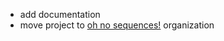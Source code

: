 - add documentation
- move project to [oh no sequences!](https://github.com/ohnosequences) organization
